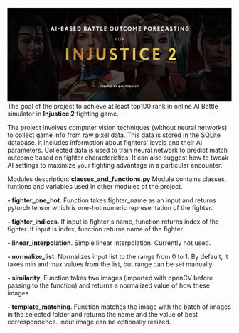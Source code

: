 ![Screenshot](banner.png)
The goal of the project to achieve at least top100 rank in online AI Battle simulator in **Injustice 2** fighting game. 

The project involves computer vision techniques (without neural networks) to collect game info from raw pixel data. This data is stored in the SQLite database. It includes information about fighters' levels and their AI parameters. Collected data is used to train neural network to predict match outcome based on fighter characteristics. It can also suggest how to tweak AI settings to maximize your fighting advantage in a particular encounter.

Modules description:
**classes_and_functions.py**
Module contains classes, funtions and variables used in other modules of the project.

**- fighter_one_hot**. Function takes fighter_name as an input and returns pytorch tensor which is one-hot numeric representation of the fighter.

**- fighter_indices**. If input is fighter's name, function returns index of the fighter. If input is index, function returns name of the fighter

**- linear_interpolation**. Simple linear interpolation. Currently not used.

**- normalize_list**. Normalizes input list to the range from 0 to 1. By default, it takes min and max values from the list, but range can be set manually.

**- similarity**. Function takes two images (imported with openCV before passing to the function) and returns a normalized value of how these images

**- template_matching**. Function matches the image with the batch of images in the selected folder and returns the name and the value of best correspondence. Inout image can be optionally resized.

